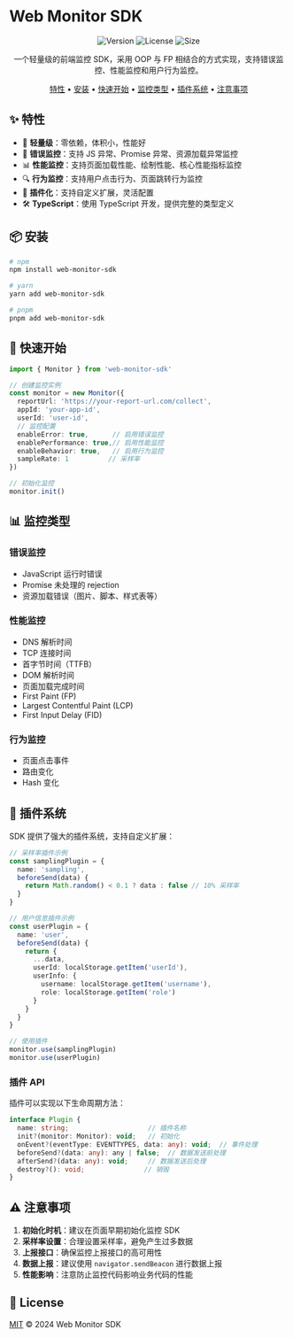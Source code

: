 # Web Monitor SDK

<div align="center">

![Version](https://img.shields.io/badge/version-1.0.0-blue.svg)
![License](https://img.shields.io/badge/license-MIT-green.svg)
![Size](https://img.shields.io/badge/size-10KB-brightgreen.svg)

一个轻量级的前端监控 SDK，采用 OOP 与 FP 相结合的方式实现，支持错误监控、性能监控和用户行为监控。

[特性](#特性) • [安装](#安装) • [快速开始](#快速开始) • [监控类型](#监控类型) • [插件系统](#插件系统) • [注意事项](#注意事项)

</div>

## ✨ 特性

- 🚀 **轻量级**：零依赖，体积小，性能好
- 🎯 **错误监控**：支持 JS 异常、Promise 异常、资源加载异常监控
- 📊 **性能监控**：支持页面加载性能、绘制性能、核心性能指标监控
- 🔍 **行为监控**：支持用户点击行为、页面跳转行为监控
- 🔌 **插件化**：支持自定义扩展，灵活配置
- 🛠 **TypeScript**：使用 TypeScript 开发，提供完整的类型定义

## 📦 安装

```bash
# npm
npm install web-monitor-sdk

# yarn
yarn add web-monitor-sdk

# pnpm
pnpm add web-monitor-sdk
```

## 🚀 快速开始

```typescript
import { Monitor } from 'web-monitor-sdk'

// 创建监控实例
const monitor = new Monitor({
  reportUrl: 'https://your-report-url.com/collect',
  appId: 'your-app-id',
  userId: 'user-id',
  // 监控配置
  enableError: true,      // 启用错误监控
  enablePerformance: true,// 启用性能监控
  enableBehavior: true,   // 启用行为监控
  sampleRate: 1          // 采样率
})

// 初始化监控
monitor.init()
```

## 📊 监控类型

### 错误监控
- JavaScript 运行时错误
- Promise 未处理的 rejection
- 资源加载错误（图片、脚本、样式表等）

### 性能监控
- DNS 解析时间
- TCP 连接时间
- 首字节时间（TTFB）
- DOM 解析时间
- 页面加载完成时间
- First Paint (FP)
- Largest Contentful Paint (LCP)
- First Input Delay (FID)

### 行为监控
- 页面点击事件
- 路由变化
- Hash 变化

## 🔌 插件系统

SDK 提供了强大的插件系统，支持自定义扩展：

```typescript
// 采样率插件示例
const samplingPlugin = {
  name: 'sampling',
  beforeSend(data) {
    return Math.random() < 0.1 ? data : false // 10% 采样率
  }
}

// 用户信息插件示例
const userPlugin = {
  name: 'user',
  beforeSend(data) {
    return {
      ...data,
      userId: localStorage.getItem('userId'),
      userInfo: {
        username: localStorage.getItem('username'),
        role: localStorage.getItem('role')
      }
    }
  }
}

// 使用插件
monitor.use(samplingPlugin)
monitor.use(userPlugin)
```

### 插件 API

插件可以实现以下生命周期方法：

```typescript
interface Plugin {
  name: string;                    // 插件名称
  init?(monitor: Monitor): void;   // 初始化
  onEvent?(eventType: EVENTTYPES, data: any): void;  // 事件处理
  beforeSend?(data: any): any | false;  // 数据发送前处理
  afterSend?(data: any): void;     // 数据发送后处理
  destroy?(): void;               // 销毁
}
```

## ⚠️ 注意事项

1. **初始化时机**：建议在页面早期初始化监控 SDK
2. **采样率设置**：合理设置采样率，避免产生过多数据
3. **上报接口**：确保监控上报接口的高可用性
4. **数据上报**：建议使用 `navigator.sendBeacon` 进行数据上报
5. **性能影响**：注意防止监控代码影响业务代码的性能

## 📝 License

[MIT](./LICENSE) © 2024 Web Monitor SDK
